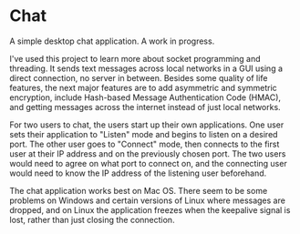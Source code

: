 # Chat
A simple desktop chat application. A work in progress.

I've used this project to learn more about socket programming and threading. It sends text messages across local networks in a GUI using a direct connection, no server in between. Besides some quality of life features, the next major features are to add asymmetric and symmetric encryption, include Hash-based Message Authentication Code (HMAC), and getting messages across the internet instead of just local networks.

For two users to chat, the users start up their own applications. One user sets their application to "Listen" mode and begins to listen on a desired port. The other user goes to "Connect" mode, then connects to the first user at their IP address and on the previously chosen port. The two users would need to agree on what port to connect on, and the connecting user would need to  know the IP address of the listening user beforehand.

The chat application works best on Mac OS. There seem to be some problems on Windows and certain versions of Linux where messages are dropped, and on Linux the application freezes when the keepalive signal is lost, rather than just closing the connection.
